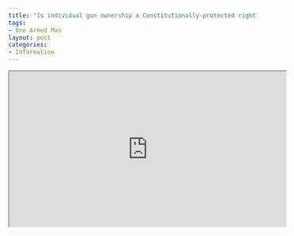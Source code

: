 ```yaml
---
title: "Is individual gun ownership a Constitutionally-protected right?"
tags:
- One Armed Man
layout: post
categories:
- Information
---
```


<iframe width="560" height="315" src="https://www.youtube.com/embed/rEqGBOt32NM" title="Is Gun Ownership a Right?"></iframe>
